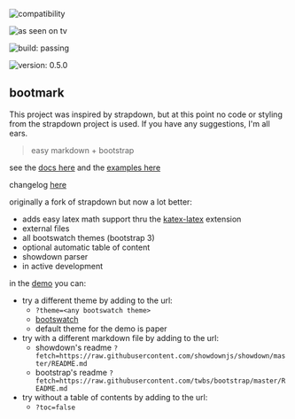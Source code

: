 ![compatibility](http://forthebadge.com/images/badges/compatibility-club-penguin.svg)

![as seen on tv](http://forthebadge.com/images/badges/as-seen-on-tv.svg)

![build: passing](https://img.shields.io/badge/build-passing-brightgreen.svg?style=flat-square)

![version: 0.5.0](https://img.shields.io/badge/version-0.5.0-blue.svg?style=flat-square)

## bootmark

This project was inspired by strapdown, but at this point no code or styling from the strapdown project is used. If you have any suggestions, I'm all ears.

> easy markdown + bootstrap

see the [docs here](https://obedm503.github.io/bootmark/docs/) and the [examples here](https://obedm503.github.io/bootmark/docs/examples.html)

changelog [here](http://obedm503.github.io/bootmark/index.html?fetch=CHANGELOG.md)

originally a fork of strapdown but now a lot better:
- adds easy latex math support thru the [katex-latex](https://obedm503.github.io/katex-latex/) extension
- external files
- all bootswatch themes (bootstrap 3)
- optional automatic table of content
- showdown parser
- in active development

in the [demo](https://obedm503.github.io/bootmark/) you can:
- try a different theme by adding to the url:
  - `?theme=<any bootswatch theme>`
  - [bootswatch](https://bootswatch.com)
  - default theme for the demo is paper
- try with a different markdown file by adding to the url:
  - showdown's readme `?fetch=https://raw.githubusercontent.com/showdownjs/showdown/master/README.md`
  - bootstrap's readme `?fetch=https://raw.githubusercontent.com/twbs/bootstrap/master/README.md`
- try without a table of contents by adding to the url:
  - `?toc=false`

